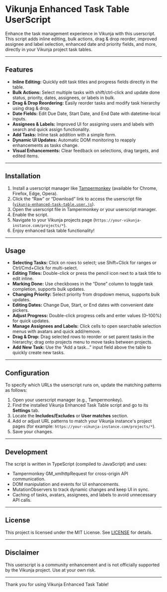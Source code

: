 # Vikunja Enhanced Task Table UserScript

Enhance the task management experience in Vikunja with this userscript. This script adds inline editing, bulk actions, drag & drop reorder, improved assignee and label selection, enhanced date and priority fields, and more, directly in your Vikunja project task tables.

---

## Features

- **Inline Editing:** Quickly edit task titles and progress fields directly in the table.
- **Bulk Actions:** Select multiple tasks with shift/ctrl-click and update done status, priority, dates, assignees, or labels in bulk.
- **Drag & Drop Reordering:** Easily reorder tasks and modify task hierarchy using drag & drop.
- **Date Fields:** Edit Due Date, Start Date, and End Date with datetime-local inputs.
- **Assignees & Labels:** Improved UI for assigning users and labels with search and quick assign functionality.
- **Add Tasks:** Inline task addition with a simple form.
- **Dynamic UI Updates:** Automatic DOM monitoring to reapply enhancements as tasks change.
- **Visual Enhancements:** Clear feedback on selections, drag targets, and edited items.

---

## Installation

1. Install a userscript manager like [Tampermonkey](https://www.tampermonkey.net/) (available for Chrome, Firefox, Edge, Opera).
2. Click the “Raw” or “Download” link to access the userscript file ([`vikunja-enhanced-task-table.user.js`](refs/heads/main/vikunja-enhanced-task-table.user.js)).
3. Open the userscript file in Tampermonkey or your userscript manager.
4. Enable the script.
5. Navigate to your Vikunja projects page (`https://your-vikunja-instance.com/projects/*`).
6. Enjoy enhanced task table functionality!

---

## Usage

- **Selecting Tasks:** Click on rows to select; use Shift+Click for ranges or Ctrl/Cmd+Click for multi-select.
- **Editing Titles:** Double-click or press the pencil icon next to a task title to edit inline.
- **Marking Done:** Use checkboxes in the “Done” column to toggle task completion, supports bulk updates.
- **Changing Priority:** Select priority from dropdown menus, supports bulk updates.
- **Editing Dates:** Change Due, Start, or End dates with convenient date pickers.
- **Adjust Progress:** Double-click progress cells and enter values (0–100%) for quick updates.
- **Manage Assignees and Labels:** Click cells to open searchable selection menus with avatars and quick add/remove.
- **Drag & Drop:** Drag selected rows to reorder or set parent tasks in the hierarchy; drag onto projects menu to move tasks between projects.
- **Add New Task:** Use the “Add a task…” input field above the table to quickly create new tasks.

---

## Configuration

To specify which URLs the userscript runs on, update the matching patterns as follows:

1. Open your userscript manager (e.g., Tampermonkey).
2. Find the installed Vikunja Enhanced Task Table script and go to its **Settings** tab.
3. Locate the **Includes/Excludes** or **User matches** section.
4. Add or adjust URL patterns to match your Vikunja instance's project pages (for example: `https://your-vikunja-instance.com/projects/*`).
5. Save your changes.

---

## Development

The script is written in TypeScript (compiled to JavaScript) and uses:

- Tampermonkey GM_xmlhttpRequest for cross-origin API communication.
- DOM manipulation and events for UI enhancements.
- MutationObservers to track dynamic changes and keep UI in sync.
- Caching of tasks, avatars, assignees, and labels to avoid unnecessary API calls.

---

## License

This project is licensed under the MIT License. See [LICENSE](LICENSE) for details.

---

## Disclaimer

This userscript is a community enhancement and is not officially supported by the Vikunja project. Use at your own risk.

---

Thank you for using Vikunja Enhanced Task Table!